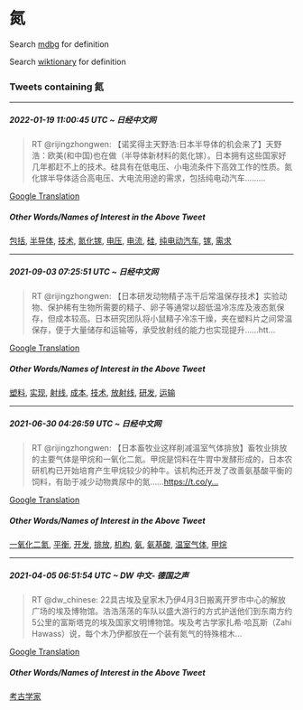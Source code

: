 # 氮

Search [mdbg](https://www.mdbg.net/chinese/dictionary?page=worddict&wdrst=0&wdqb=氮) for definition

Search [wiktionary](https://en.wiktionary.org/wiki/氮) for definition

### Tweets containing 氮

___
##### 2022-01-19 11:00:45 UTC ~ 日经中文网
> RT @rijingzhongwen: 【诺奖得主天野浩:日本半导体的机会来了】天野浩：欧美(和中国)也在做（半导体新材料的氮化镓）。日本拥有这些国家好几年都赶不上的技术。硅具有在低电压、小电流条件下高效工作的性质。氮化镓半导体适合高电压、大电流用途的需求，包括纯电动汽车………

[Google Translation](https://translate.google.com/?hi=en&tab=TT&sl=zh-CN&tl=en&op=translate&text=RT+%40rijingzhongwen%3A+%E3%80%90%E8%AF%BA%E5%A5%96%E5%BE%97%E4%B8%BB%E5%A4%A9%E9%87%8E%E6%B5%A9%3A%E6%97%A5%E6%9C%AC%E5%8D%8A%E5%AF%BC%E4%BD%93%E7%9A%84%E6%9C%BA%E4%BC%9A%E6%9D%A5%E4%BA%86%E3%80%91%E5%A4%A9%E9%87%8E%E6%B5%A9%EF%BC%9A%E6%AC%A7%E7%BE%8E%28%E5%92%8C%E4%B8%AD%E5%9B%BD%29%E4%B9%9F%E5%9C%A8%E5%81%9A%EF%BC%88%E5%8D%8A%E5%AF%BC%E4%BD%93%E6%96%B0%E6%9D%90%E6%96%99%E7%9A%84%E6%B0%AE%E5%8C%96%E9%95%93%EF%BC%89%E3%80%82%E6%97%A5%E6%9C%AC%E6%8B%A5%E6%9C%89%E8%BF%99%E4%BA%9B%E5%9B%BD%E5%AE%B6%E5%A5%BD%E5%87%A0%E5%B9%B4%E9%83%BD%E8%B5%B6%E4%B8%8D%E4%B8%8A%E7%9A%84%E6%8A%80%E6%9C%AF%E3%80%82%E7%A1%85%E5%85%B7%E6%9C%89%E5%9C%A8%E4%BD%8E%E7%94%B5%E5%8E%8B%E3%80%81%E5%B0%8F%E7%94%B5%E6%B5%81%E6%9D%A1%E4%BB%B6%E4%B8%8B%E9%AB%98%E6%95%88%E5%B7%A5%E4%BD%9C%E7%9A%84%E6%80%A7%E8%B4%A8%E3%80%82%E6%B0%AE%E5%8C%96%E9%95%93%E5%8D%8A%E5%AF%BC%E4%BD%93%E9%80%82%E5%90%88%E9%AB%98%E7%94%B5%E5%8E%8B%E3%80%81%E5%A4%A7%E7%94%B5%E6%B5%81%E7%94%A8%E9%80%94%E7%9A%84%E9%9C%80%E6%B1%82%EF%BC%8C%E5%8C%85%E6%8B%AC%E7%BA%AF%E7%94%B5%E5%8A%A8%E6%B1%BD%E8%BD%A6%E2%80%A6%E2%80%A6%E2%80%A6)
##### Other Words/Names of Interest in the Above Tweet
[包括](包括.md), [半导体](半导体.md), [技术](技术.md), [氮化镓](氮化镓.md), [电压](电压.md), [电流](电流.md), [硅](硅.md), [纯电动汽车](纯电动汽车.md), [镓](镓.md), [需求](需求.md)
___
##### 2021-09-03 07:25:51 UTC ~ 日经中文网
> RT @rijingzhongwen: 【日本研发动物精子冻干后常温保存技术】实验动物、保护稀有生物所需要的精子、卵子等通常以超低温冷冻库及液态氮保存，但成本较高。日本研究团队将小鼠精子冷冻干燥，夹在塑料片之间常温保存，便于大量储存和运输等，承受放射线的能力也实现提升……htt…

[Google Translation](https://translate.google.com/?hi=en&tab=TT&sl=zh-CN&tl=en&op=translate&text=RT+%40rijingzhongwen%3A+%E3%80%90%E6%97%A5%E6%9C%AC%E7%A0%94%E5%8F%91%E5%8A%A8%E7%89%A9%E7%B2%BE%E5%AD%90%E5%86%BB%E5%B9%B2%E5%90%8E%E5%B8%B8%E6%B8%A9%E4%BF%9D%E5%AD%98%E6%8A%80%E6%9C%AF%E3%80%91%E5%AE%9E%E9%AA%8C%E5%8A%A8%E7%89%A9%E3%80%81%E4%BF%9D%E6%8A%A4%E7%A8%80%E6%9C%89%E7%94%9F%E7%89%A9%E6%89%80%E9%9C%80%E8%A6%81%E7%9A%84%E7%B2%BE%E5%AD%90%E3%80%81%E5%8D%B5%E5%AD%90%E7%AD%89%E9%80%9A%E5%B8%B8%E4%BB%A5%E8%B6%85%E4%BD%8E%E6%B8%A9%E5%86%B7%E5%86%BB%E5%BA%93%E5%8F%8A%E6%B6%B2%E6%80%81%E6%B0%AE%E4%BF%9D%E5%AD%98%EF%BC%8C%E4%BD%86%E6%88%90%E6%9C%AC%E8%BE%83%E9%AB%98%E3%80%82%E6%97%A5%E6%9C%AC%E7%A0%94%E7%A9%B6%E5%9B%A2%E9%98%9F%E5%B0%86%E5%B0%8F%E9%BC%A0%E7%B2%BE%E5%AD%90%E5%86%B7%E5%86%BB%E5%B9%B2%E7%87%A5%EF%BC%8C%E5%A4%B9%E5%9C%A8%E5%A1%91%E6%96%99%E7%89%87%E4%B9%8B%E9%97%B4%E5%B8%B8%E6%B8%A9%E4%BF%9D%E5%AD%98%EF%BC%8C%E4%BE%BF%E4%BA%8E%E5%A4%A7%E9%87%8F%E5%82%A8%E5%AD%98%E5%92%8C%E8%BF%90%E8%BE%93%E7%AD%89%EF%BC%8C%E6%89%BF%E5%8F%97%E6%94%BE%E5%B0%84%E7%BA%BF%E7%9A%84%E8%83%BD%E5%8A%9B%E4%B9%9F%E5%AE%9E%E7%8E%B0%E6%8F%90%E5%8D%87%E2%80%A6%E2%80%A6htt%E2%80%A6)
##### Other Words/Names of Interest in the Above Tweet
[塑料](塑料.md), [实现](实现.md), [射线](射线.md), [成本](成本.md), [技术](技术.md), [放射线](放射线.md), [研发](研发.md), [运输](运输.md)
___
##### 2021-06-30 04:26:59 UTC ~ 日经中文网
> RT @rijingzhongwen: 【日本畜牧业这样削减温室气体排放】畜牧业排放的主要气体是甲烷和一氧化二氮。甲烷是饲料在牛胃中发酵形成的，日本农研机构已开始培育产生甲烷较少的种牛。该机构还开发了改善氨基酸平衡的饲料，有助于减少动物粪尿中的氮……https://t.co/y…

[Google Translation](https://translate.google.com/?hi=en&tab=TT&sl=zh-CN&tl=en&op=translate&text=RT+%40rijingzhongwen%3A+%E3%80%90%E6%97%A5%E6%9C%AC%E7%95%9C%E7%89%A7%E4%B8%9A%E8%BF%99%E6%A0%B7%E5%89%8A%E5%87%8F%E6%B8%A9%E5%AE%A4%E6%B0%94%E4%BD%93%E6%8E%92%E6%94%BE%E3%80%91%E7%95%9C%E7%89%A7%E4%B8%9A%E6%8E%92%E6%94%BE%E7%9A%84%E4%B8%BB%E8%A6%81%E6%B0%94%E4%BD%93%E6%98%AF%E7%94%B2%E7%83%B7%E5%92%8C%E4%B8%80%E6%B0%A7%E5%8C%96%E4%BA%8C%E6%B0%AE%E3%80%82%E7%94%B2%E7%83%B7%E6%98%AF%E9%A5%B2%E6%96%99%E5%9C%A8%E7%89%9B%E8%83%83%E4%B8%AD%E5%8F%91%E9%85%B5%E5%BD%A2%E6%88%90%E7%9A%84%EF%BC%8C%E6%97%A5%E6%9C%AC%E5%86%9C%E7%A0%94%E6%9C%BA%E6%9E%84%E5%B7%B2%E5%BC%80%E5%A7%8B%E5%9F%B9%E8%82%B2%E4%BA%A7%E7%94%9F%E7%94%B2%E7%83%B7%E8%BE%83%E5%B0%91%E7%9A%84%E7%A7%8D%E7%89%9B%E3%80%82%E8%AF%A5%E6%9C%BA%E6%9E%84%E8%BF%98%E5%BC%80%E5%8F%91%E4%BA%86%E6%94%B9%E5%96%84%E6%B0%A8%E5%9F%BA%E9%85%B8%E5%B9%B3%E8%A1%A1%E7%9A%84%E9%A5%B2%E6%96%99%EF%BC%8C%E6%9C%89%E5%8A%A9%E4%BA%8E%E5%87%8F%E5%B0%91%E5%8A%A8%E7%89%A9%E7%B2%AA%E5%B0%BF%E4%B8%AD%E7%9A%84%E6%B0%AE%E2%80%A6%E2%80%A6https%3A%2F%2Ft.co%2Fy%E2%80%A6)
##### Other Words/Names of Interest in the Above Tweet
[一氧化二氮](一氧化二氮.md), [平衡](平衡.md), [开发](开发.md), [排放](排放.md), [机构](机构.md), [氨](氨.md), [氨基酸](氨基酸.md), [温室气体](温室气体.md), [甲烷](甲烷.md)
___
##### 2021-04-05 06:51:54 UTC ~ DW 中文- 德国之声
> RT @dw_chinese: 22具古埃及皇家木乃伊4月3日搬离开罗市中心的解放广场的埃及博物馆。浩浩荡荡的车队以盛大游行的方式护送他们到东南方约5公里的富斯塔克的埃及国家文明博物馆。埃及考古学家扎希·哈瓦斯（Zahi Hawass）说，每个木乃伊都放在一个装有氮气的特殊棺木…

[Google Translation](https://translate.google.com/?hi=en&tab=TT&sl=zh-CN&tl=en&op=translate&text=RT+%40dw_chinese%3A+22%E5%85%B7%E5%8F%A4%E5%9F%83%E5%8F%8A%E7%9A%87%E5%AE%B6%E6%9C%A8%E4%B9%83%E4%BC%8A4%E6%9C%883%E6%97%A5%E6%90%AC%E7%A6%BB%E5%BC%80%E7%BD%97%E5%B8%82%E4%B8%AD%E5%BF%83%E7%9A%84%E8%A7%A3%E6%94%BE%E5%B9%BF%E5%9C%BA%E7%9A%84%E5%9F%83%E5%8F%8A%E5%8D%9A%E7%89%A9%E9%A6%86%E3%80%82%E6%B5%A9%E6%B5%A9%E8%8D%A1%E8%8D%A1%E7%9A%84%E8%BD%A6%E9%98%9F%E4%BB%A5%E7%9B%9B%E5%A4%A7%E6%B8%B8%E8%A1%8C%E7%9A%84%E6%96%B9%E5%BC%8F%E6%8A%A4%E9%80%81%E4%BB%96%E4%BB%AC%E5%88%B0%E4%B8%9C%E5%8D%97%E6%96%B9%E7%BA%A65%E5%85%AC%E9%87%8C%E7%9A%84%E5%AF%8C%E6%96%AF%E5%A1%94%E5%85%8B%E7%9A%84%E5%9F%83%E5%8F%8A%E5%9B%BD%E5%AE%B6%E6%96%87%E6%98%8E%E5%8D%9A%E7%89%A9%E9%A6%86%E3%80%82%E5%9F%83%E5%8F%8A%E8%80%83%E5%8F%A4%E5%AD%A6%E5%AE%B6%E6%89%8E%E5%B8%8C%C2%B7%E5%93%88%E7%93%A6%E6%96%AF%EF%BC%88Zahi+Hawass%EF%BC%89%E8%AF%B4%EF%BC%8C%E6%AF%8F%E4%B8%AA%E6%9C%A8%E4%B9%83%E4%BC%8A%E9%83%BD%E6%94%BE%E5%9C%A8%E4%B8%80%E4%B8%AA%E8%A3%85%E6%9C%89%E6%B0%AE%E6%B0%94%E7%9A%84%E7%89%B9%E6%AE%8A%E6%A3%BA%E6%9C%A8%E2%80%A6)
##### Other Words/Names of Interest in the Above Tweet
[考古学家](考古学家.md)
